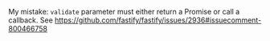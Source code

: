 My mistake: `validate` parameter must either return a Promise or call a callback. See https://github.com/fastify/fastify/issues/2936#issuecomment-800466758
